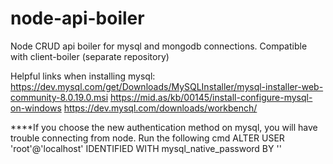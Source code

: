 # node-api-boiler
Node CRUD api boiler for mysql and mongodb connections. Compatible with client-boiler (separate repository)

Helpful links when installing mysql:
https://dev.mysql.com/get/Downloads/MySQLInstaller/mysql-installer-web-community-8.0.19.0.msi
https://mid.as/kb/00145/install-configure-mysql-on-windows
https://dev.mysql.com/downloads/workbench/

****If you choose the new authentication method on mysql, you will have trouble connecting from node. Run the following cmd
ALTER USER 'root'@'localhost' IDENTIFIED WITH mysql_native_password BY ''

